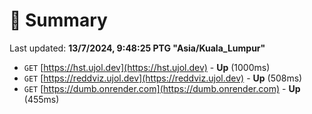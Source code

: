 # 📖 Summary
Last updated: **13/7/2024, 9:48:25 PTG "Asia/Kuala_Lumpur"**

- `GET` [https://hst.ujol.dev](https://hst.ujol.dev) - **Up** (1000ms)
- `GET` [https://reddviz.ujol.dev](https://reddviz.ujol.dev) - **Up** (508ms)
- `GET` [https://dumb.onrender.com](https://dumb.onrender.com) - **Up** (455ms)
